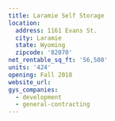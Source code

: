 ```yaml
---
title: Laramie Self Storage
location:
  address: 1161 Evans St.
  city: Laramie
  state: Wyoming
  zipcode: '82070'
net_rentable_sq_ft: '56,500'
units: '424'
opening: Fall 2018
website_url:
gys_companies:
  - development
  - general-contracting
---
```


